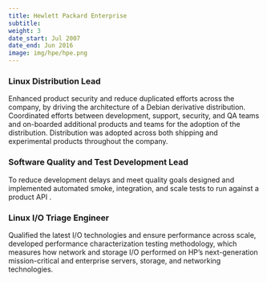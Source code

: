 ```yaml
---
title: Hewlett Packard Enterprise
subtitle:
weight: 3
date_start: Jul 2007
date_end: Jun 2016
image: img/hpe/hpe.png
---
```


### Linux Distribution Lead

Enhanced product security and reduce duplicated efforts across the company, by driving the architecture of a Debian derivative distribution. Coordinated efforts between development, support, security, and QA teams and on-boarded additional products and teams for the adoption of the distribution. Distribution was adopted across both shipping and experimental products throughout the company.

### Software Quality and Test Development Lead

To reduce development delays and meet quality goals designed and implemented automated smoke, integration, and scale tests to run against a product API .

### Linux I/O Triage Engineer

Qualified the latest I/O technologies and ensure performance across scale, developed performance characterization testing methodology, which measures how network and storage I/O performed on HP’s next-generation mission-critical and enterprise servers, storage, and networking technologies.
